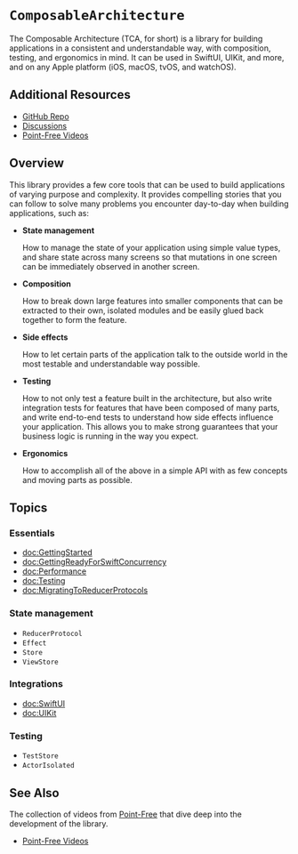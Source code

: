 # ``ComposableArchitecture``

The Composable Architecture (TCA, for short) is a library for building applications in a consistent
and understandable way, with composition, testing, and ergonomics in mind. It can be used in
SwiftUI, UIKit, and more, and on any Apple platform (iOS, macOS, tvOS, and watchOS).

## Additional Resources

- [GitHub Repo](https://github.com/pointfreeco/swift-composable-architecture)
- [Discussions](https://github.com/pointfreeco/swift-composable-architecture/discussions)
- [Point-Free Videos](https://www.pointfree.co/collections/composable-architecture)

## Overview

This library provides a few core tools that can be used to build applications of varying purpose and
complexity. It provides compelling stories that you can follow to solve many problems you encounter
day-to-day when building applications, such as:

* **State management**

    How to manage the state of your application using simple value types, and share state across
    many screens so that mutations in one screen can be immediately observed in another screen.

* **Composition**

    How to break down large features into smaller components that can be extracted to their own,
    isolated modules and be easily glued back together to form the feature.

* **Side effects**

    How to let certain parts of the application talk to the outside world in the most testable and
    understandable way possible.

* **Testing**

    How to not only test a feature built in the architecture, but also write integration tests for
    features that have been composed of many parts, and write end-to-end tests to understand how
    side effects influence your application. This allows you to make strong guarantees that your
    business logic is running in the way you expect.

* **Ergonomics**

    How to accomplish all of the above in a simple API with as few concepts and moving parts as
    possible.

## Topics

### Essentials

- <doc:GettingStarted>
- <doc:GettingReadyForSwiftConcurrency>
- <doc:Performance>
- <doc:Testing>
- <doc:MigratingToReducerProtocols>

### State management

- ``ReducerProtocol``
- ``Effect``
- ``Store``
- ``ViewStore``

### Integrations

- <doc:SwiftUI>
- <doc:UIKit>

### Testing

- ``TestStore``
- ``ActorIsolated``

## See Also

The collection of videos from [Point-Free](https://www.pointfree.co) that dive deep into the
development of the library.

* [Point-Free Videos](https://www.pointfree.co/collections/composable-architecture)
